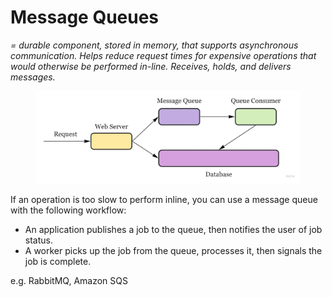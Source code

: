 # Message Queues

_= durable component, stored in memory, that supports asynchronous communication. Helps reduce request times for expensive operations that would otherwise be performed in-line. Receives, holds, and delivers messages._

<figure><img src="../.gitbook/assets/11.webp" alt=""><figcaption></figcaption></figure>

If an operation is too slow to perform inline, you can use a message queue with the following workflow:

* An application publishes a job to the queue, then notifies the user of job status.
* A worker picks up the job from the queue, processes it, then signals the job is complete.

e.g. RabbitMQ, Amazon SQS



